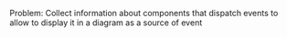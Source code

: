 ﻿Problem: Collect information about components that dispatch events to allow to display it in a diagram as a source of event
